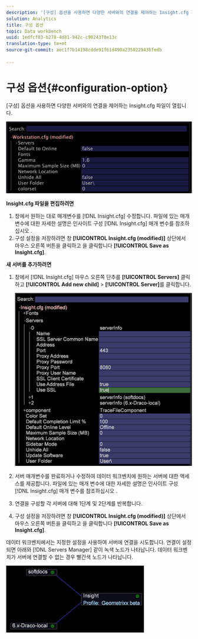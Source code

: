 ```yaml
---
description: '[구성] 옵션을 사용하면 다양한 서버와의 연결을 제어하는 Insight.cfg 파일이 열립니다.'
solution: Analytics
title: 구성 옵션
topic: Data workbench
uuid: 1edfcf03-b278-4d81-942c-c9024378e13c
translation-type: tm+mt
source-git-commit: aec1f7b14198cdde91f61d490a235022943bfedb

---
```



# 구성 옵션{#configuration-option}

[구성] 옵션을 사용하면 다양한 서버와의 연결을 제어하는 Insight.cfg 파일이 열립니다.

![](assets/cfg_Workstation.png)

**Insight.cfg 파일을 편집하려면**

1. 창에서 원하는 대로 매개변수를 [!DNL Insight.cfg] 수정합니다. 파일에 있는 매개 변수에 대한 자세한 설명은 인사이트 구성 [!DNL Insight.cfg] 매개 변수를 참조하십시오 [](../../../home/c-get-started/c-insght-config-param.md#concept-14da97d0756348e885c08ca9e866074b).
1. 구성 설정을 저장하려면 창 **[!UICONTROL Insight.cfg (modified)]** 상단에서 마우스 오른쪽 버튼을 클릭하고 을 클릭합니다 **[!UICONTROL Save as Insight.cfg]**.

**새 서버를 추가하려면**

1. 창에서 [!DNL Insight.cfg] 마우스 오른쪽 단추를 **[!UICONTROL Servers]** 클릭하고 **[!UICONTROL Add new child]** > **[!UICONTROL Server]**&#x200B;를 클릭합니다.

   ![](assets/cfg_Workstation_AddServer.png)

1. 서버 매개변수를 완료하거나 수정하여 데이터 워크벤치에 원하는 서버에 대한 액세스를 제공합니다. 파일에 있는 매개 변수에 대한 자세한 설명은 인사이트 구성 [!DNL Insight.cfg] 매개 변수를 참조하십시오 [](../../../home/c-get-started/c-insght-config-param.md#concept-14da97d0756348e885c08ca9e866074b).
1. 연결을 구성할 각 서버에 대해 1단계 및 2단계를 반복합니다.
1. 구성 설정을 저장하려면 창 **[!UICONTROL Insight.cfg (modified)]** 상단에서 마우스 오른쪽 버튼을 클릭하고 을 클릭합니다 **[!UICONTROL Save as Insight.cfg]**.

데이터 워크벤치에서는 지정한 설정을 사용하여 서버에 연결을 시도합니다. 연결이 설정되면 아래와 [!DNL Servers Manager] 같이 녹색 노드가 나타납니다. 데이터 워크벤치가 서버에 연결할 수 없는 경우 빨간색 노드가 나타납니다.

![](assets/vis_SysStat_RedGreenDots.png)

